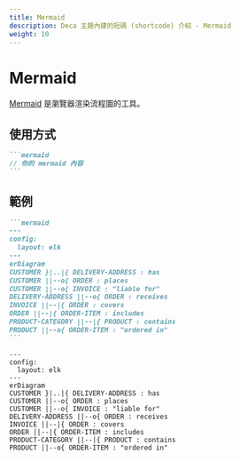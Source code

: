 ```yaml
---
title: Mermaid
description: Deca 主題內建的短碼 (shortcode) 介紹 - Mermaid
weight: 10
---
```


# Mermaid

[Mermaid](https://mermaid.js.org/) 是瀏覽器渲染流程圖的工具。

## 使用方式

````md
```mermaid
// 你的 mermaid 內容
```
````

## 範例

````md
```mermaid
---
config:
  layout: elk
---
erDiagram
CUSTOMER }|..|{ DELIVERY-ADDRESS : has
CUSTOMER ||--o{ ORDER : places
CUSTOMER ||--o{ INVOICE : "liable for"
DELIVERY-ADDRESS ||--o{ ORDER : receives
INVOICE ||--|{ ORDER : covers
ORDER ||--|{ ORDER-ITEM : includes
PRODUCT-CATEGORY ||--|{ PRODUCT : contains
PRODUCT ||--o{ ORDER-ITEM : "ordered in"
```
````

```mermaid
---
config:
  layout: elk
---
erDiagram
CUSTOMER }|..|{ DELIVERY-ADDRESS : has
CUSTOMER ||--o{ ORDER : places
CUSTOMER ||--o{ INVOICE : "liable for"
DELIVERY-ADDRESS ||--o{ ORDER : receives
INVOICE ||--|{ ORDER : covers
ORDER ||--|{ ORDER-ITEM : includes
PRODUCT-CATEGORY ||--|{ PRODUCT : contains
PRODUCT ||--o{ ORDER-ITEM : "ordered in"
```
